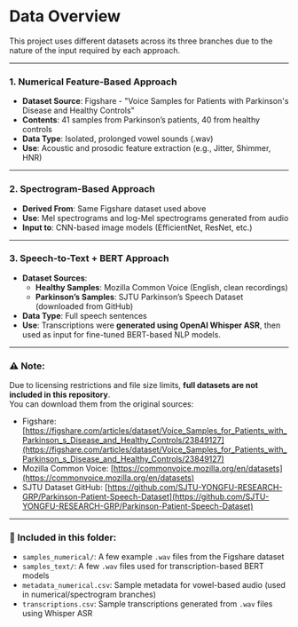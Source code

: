# Data Overview

This project uses different datasets across its three branches due to the nature of the input required by each approach.

---

### 1. Numerical Feature-Based Approach
- **Dataset Source**: Figshare - "Voice Samples for Patients with Parkinson's Disease and Healthy Controls"
- **Contents**: 41 samples from Parkinson’s patients, 40 from healthy controls
- **Data Type**: Isolated, prolonged vowel sounds (.wav)
- **Use**: Acoustic and prosodic feature extraction (e.g., Jitter, Shimmer, HNR)

---

### 2. Spectrogram-Based Approach
- **Derived From**: Same Figshare dataset used above
- **Use**: Mel spectrograms and log-Mel spectrograms generated from audio
- **Input to**: CNN-based image models (EfficientNet, ResNet, etc.)

---

### 3. Speech-to-Text + BERT Approach
- **Dataset Sources**:
  - **Healthy Samples**: Mozilla Common Voice (English, clean recordings)
  - **Parkinson’s Samples**: SJTU Parkinson’s Speech Dataset (downloaded from GitHub)
- **Data Type**: Full speech sentences
- **Use**: Transcriptions were **generated using OpenAI Whisper ASR**, then used as input for fine-tuned BERT-based NLP models.

---

### ⚠️ Note:
Due to licensing restrictions and file size limits, **full datasets are not included in this repository**.  
You can download them from the original sources:

- Figshare: [https://figshare.com/articles/dataset/Voice_Samples_for_Patients_with_Parkinson_s_Disease_and_Healthy_Controls/23849127](https://figshare.com/articles/dataset/Voice_Samples_for_Patients_with_Parkinson_s_Disease_and_Healthy_Controls/23849127)
- Mozilla Common Voice: [https://commonvoice.mozilla.org/en/datasets](https://commonvoice.mozilla.org/en/datasets)
- SJTU Dataset GitHub: [https://github.com/SJTU-YONGFU-RESEARCH-GRP/Parkinson-Patient-Speech-Dataset](https://github.com/SJTU-YONGFU-RESEARCH-GRP/Parkinson-Patient-Speech-Dataset)

---

### 📁 Included in this folder:
- `samples_numerical/`: A few example `.wav` files from the Figshare dataset
- `samples_text/`: A few `.wav` files used for transcription-based BERT models
- `metadata_numerical.csv`: Sample metadata for vowel-based audio (used in numerical/spectrogram branches)
- `transcriptions.csv`: Sample transcriptions generated from `.wav` files using Whisper ASR
